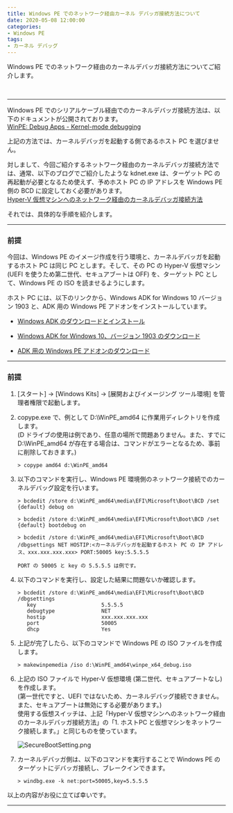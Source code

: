 ```yaml
---
title: Windows PE でのネットワーク経由カーネル デバッガ接続方法について
date: 2020-05-08 12:00:00
categories:
- Windows PE
tags:
- カーネル デバッグ
---
```

Windows PE でのネットワーク経由のカーネルデバッガ接続方法についてご紹介します。
<!-- more -->
<br>

***
Windows PE でのシリアルケーブル経由でのカーネルデバッガ接続方法は、以下のドキュメントが公開されております。  
[WinPE: Debug Apps - Kernel-mode debugging](https://docs.microsoft.com/en-us/windows-hardware/manufacture/desktop/winpe-debug-apps#kernel-mode-debugging)  

上記の方法では、カーネルデバッガを起動する側であるホスト PC を選びません。  

対しまして、今回ご紹介するネットワーク経由のカーネルデバッガ接続方法では、通常、以下のブログでご紹介したような kdnet.exe は、ターゲット PC の再起動が必要となるため使えず、予めホスト PC の IP アドレスを Windows PE 側の BCD に設定しておく必要があります。  
[Hyper-V 仮想マシンへのネットワーク経由のカーネルデバッガ接続方法](https://social.msdn.microsoft.com/Forums/ja-JP/db91ddff-f8ff-49d8-bef2-2a0c596414c2/hyperv-?forum=wdksupportteamja)  

それでは、具体的な手順を紹介します。

***
### 前提
今回は、Windows PE のイメージ作成を行う環境と、カーネルデバッガを起動するホスト PC は同じ PC とします。そして、その PC の Hyper-V 仮想マシン (UEFI を使うため第二世代、セキュアブートは OFF) を、ターゲット PC として、Windows PE の ISO を読ませるようにします。  

ホスト PC には、以下のリンクから、Windows ADK for Windows 10 バージョン 1903 と、ADK 用の Windows PE アドオンをインストールしています。  

- [Windows ADK のダウンロードとインストール](https://docs.microsoft.com/ja-jp/windows-hardware/get-started/adk-install)

- [Windows ADK for Windows 10、バージョン 1903 のダウンロード](https://go.microsoft.com/fwlink/?linkid=2086042)

- [ADK 用の Windows PE アドオンのダウンロード](https://go.microsoft.com/fwlink/?linkid=2087112)

***
### 前提

1. [スタート] -> [Windows Kits] -> [展開およびイメージング ツール環境] を管理者権限で起動します。

1. copype.exe で、例として D:\WinPE_amd64 に作業用ディレクトリを作成します。  
(D ドライブの使用は例であり、任意の場所で問題ありません。また、すでに D:\WinPE_amd64 が存在する場合は、コマンドがエラーとなるため、事前に削除しておきます。)

   ```console
   > copype amd64 d:\WinPE_amd64
   ```

1. 以下のコマンドを実行し、Windows PE 環境側のネットワーク接続でのカーネルデバッグ設定を行います。  

   ```
   > bcdedit /store d:\WinPE_amd64\media\EFI\Microsoft\Boot\BCD /set {default} debug on

   > bcdedit /store d:\WinPE_amd64\media\EFI\Microsoft\Boot\BCD /set {default} bootdebug on

   > bcdedit /store d:\WinPE_amd64\media\EFI\Microsoft\Boot\BCD /dbgsettings NET HOSTIP:<カーネルデバッガを起動するホスト PC の IP アドレス、xxx.xxx.xxx.xxx> PORT:50005 key:5.5.5.5
   ```
   `PORT の 50005 と key の 5.5.5.5 は例です。`  

1. 以下のコマンドを実行し、設定した結果に問題ないか確認します。  
   ```
   > bcdedit /store d:\WinPE_amd64\media\EFI\Microsoft\Boot\BCD /dbgsettings
      key                     5.5.5.5
      debugtype               NET
      hostip                  xxx.xxx.xxx.xxx
      port                    50005
      dhcp                    Yes
   ```

1. 上記が完了したら、以下のコマンドで Windows PE の ISO ファイルを作成します。  
   ```
   > makewinpemedia /iso d:\WinPE_amd64\winpe_x64_debug.iso
   ```

1. 上記の ISO ファイルで Hyper-V 仮想環境 (第二世代、セキュアブートなし) を作成します。  
   (第一世代ですと、UEFI ではないため、カーネルデバッグ接続できません。また、セキュアブートは無効にする必要があります。)  
   使用する仮想スイッチは、上記「Hyper-V 仮想マシンへのネットワーク経由のカーネルデバッガ接続方法」の「1. ホストPC と仮想マシンをネットワーク接続します。」と同じものを使っています。  

   ![SecureBootSetting.png](https://jpwdkblog.github.io/images/SecureBootSetting.png)

1. カーネルデバッガ側は、以下のコマンドを実行することで Windows PE のターゲットにデバッガ接続し、ブレークインできます。  
   ```
   > windbg.exe -k net:port=50005,key=5.5.5.5
   ```


以上の内容がお役に立てば幸いです。
***
